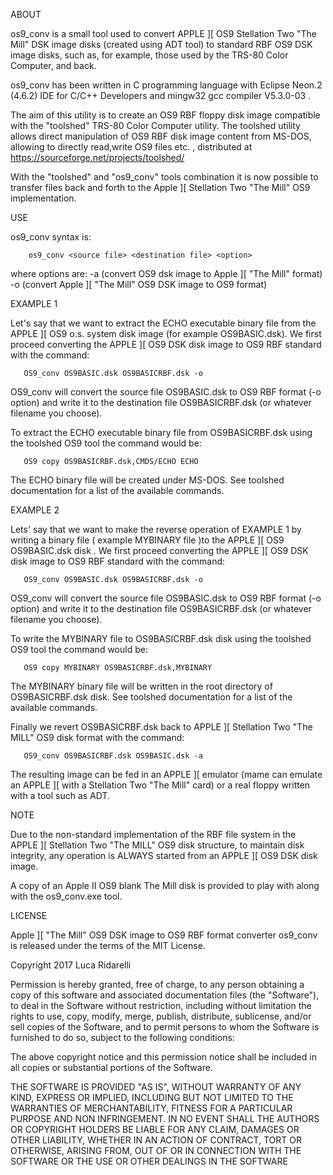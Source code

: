  ABOUT

os9_conv is a small tool used to convert APPLE ][ OS9 Stellation Two "The Mill" DSK image disks (created using ADT tool) to standard RBF OS9 DSK image disks, such as, for example,  those used by the TRS-80 Color Computer, and back.

os9_conv has been written in C programming language with Eclipse Neon.2 (4.6.2) IDE for C/C++ Developers and mingw32 gcc compiler V5.3.0-03 .

The aim of this utility is to create an OS9 RBF floppy disk image compatible with the "toolshed" TRS-80 Color Computer utility.
The toolshed utility allows direct manipulation of OS9 RBF disk image content from MS-DOS, allowing to directly read,write OS9 files etc. , distributed at https://sourceforge.net/projects/toolshed/

With the "toolshed" and "os9_conv" tools combination it is now possible to transfer files back and forth to the Apple ][ Stellation Two "The Mill" OS9 implementation. 
 
 USE
 
os9_conv syntax is:
 
        os9_conv <source file> <destination file> <option>
 
where options are:
   -a (convert OS9 dsk image to Apple ][ \"The Mill\" format)
   -o (convert Apple ][ \"The Mill\" OS9 DSK image to OS9 format)
 
 EXAMPLE 1
 
Let's say that we want to extract the ECHO executable binary file  from the APPLE ][ OS9 o.s. system disk image (for example OS9BASIC.dsk).
We first proceed converting the APPLE ][ OS9 DSK disk image to OS9 RBF standard with the command:
 
       OS9_conv OS9BASIC.dsk OS9BASICRBF.dsk -o
 
OS9_conv will convert the source file OS9BASIC.dsk to OS9 RBF format (-o option)  and write it to the destination file OS9BASICRBF.dsk (or whatever filename you choose).
 
To extract the ECHO executable binary file from OS9BASICRBF.dsk using the toolshed OS9 tool the command would be:
 
       OS9 copy OS9BASICRBF.dsk,CMDS/ECHO ECHO
 
The ECHO binary file will be created under MS-DOS. 
See toolshed documentation for a list of the available commands.
 
 EXAMPLE 2
 
Lets' say that we want to make the reverse operation of EXAMPLE 1 by writing a binary file ( example MYBINARY file )to the APPLE ][ OS9 OS9BASIC.dsk disk .
We first proceed converting the APPLE ][ OS9 DSK disk image to OS9 RBF standard with the command:
 
       OS9_conv OS9BASIC.dsk OS9BASICRBF.dsk -o
       
OS9_conv will convert the source file OS9BASIC.dsk to OS9 RBF format (-o option)  and write it to the destination file OS9BASICRBF.dsk (or whatever filename you choose).
 
To write the MYBINARY file to OS9BASICRBF.dsk disk using the toolshed OS9 tool the command would be:
 
       OS9 copy MYBINARY OS9BASICRBF.dsk,MYBINARY
       
The MYBINARY binary file will be written in the root directory of OS9BASICRBF.dsk disk. 
See toolshed documentation for a list of the available commands.

Finally we revert  OS9BASICRBF.dsk back to APPLE ][ Stellation Two "The MILL" OS9 disk format with the command:

       OS9_conv OS9BASICRBF.dsk OS9BASIC.dsk -a
       
The resulting image can be fed in an APPLE ][ emulator (mame can emulate an  APPLE ][ with a Stellation Two "The Mill" card) or a real floppy written with a tool such as ADT. 

NOTE

Due to the non-standard  implementation of the RBF file system in the APPLE ][ Stellation Two "The MILL" OS9 disk structure, to maintain disk integrity, any  operation is ALWAYS started from an APPLE ][ OS9 DSK disk image. 

A copy of an Apple II OS9 blank The Mill disk is provided to play with along with the os9_conv.exe tool.
 
LICENSE

Apple ][ "The Mill" OS9 DSK image to OS9 RBF format converter os9_conv is released under the terms of the MIT License.

Copyright 2017 Luca Ridarelli

Permission is hereby granted, free of charge, to any person obtaining a copy of this software and associated documentation files (the "Software"), to deal in the Software without restriction, including without limitation the rights to use, copy, modify, merge, publish, distribute, sublicense, and/or sell copies of the Software, and to permit persons to whom the Software is furnished to do so, subject to the following conditions:

The above copyright notice and this permission notice shall be included in all copies or substantial portions of the Software.

THE SOFTWARE IS PROVIDED "AS IS", WITHOUT WARRANTY OF ANY KIND, EXPRESS OR IMPLIED, INCLUDING BUT NOT LIMITED TO THE WARRANTIES OF MERCHANTABILITY, FITNESS FOR A PARTICULAR PURPOSE AND NON INFRINGEMENT. IN NO EVENT SHALL THE AUTHORS OR COPYRIGHT HOLDERS BE LIABLE FOR ANY CLAIM, DAMAGES OR OTHER LIABILITY, WHETHER IN AN ACTION OF CONTRACT, TORT OR OTHERWISE, ARISING FROM, OUT OF OR IN CONNECTION WITH THE SOFTWARE OR THE USE OR OTHER DEALINGS IN THE SOFTWARE
